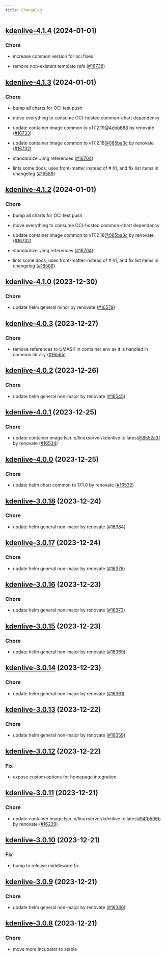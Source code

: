 ```yaml
---
title: Changelog
---
```




## [kdenlive-4.1.4](https://github.com/truecharts/charts/compare/kdenlive-4.1.3...kdenlive-4.1.4) (2024-01-01)

### Chore



- increase common version for oci fixes

- remove non-existent template refs ([#16738](https://github.com/truecharts/charts/issues/16738))


## [kdenlive-4.1.3](https://github.com/truecharts/charts/compare/kdenlive-4.1.0...kdenlive-4.1.3) (2024-01-01)

### Chore



- bump all charts for OCI test push

- move everything to consume OCI-hosted common-chart dependency

- update container image common to v17.2.19[@4ebb688](https://github.com/4ebb688) by renovate ([#16733](https://github.com/truecharts/charts/issues/16733))

- update container image common to v17.2.18[@085ba3c](https://github.com/085ba3c) by renovate ([#16732](https://github.com/truecharts/charts/issues/16732))

- standardize ./img references ([#16704](https://github.com/truecharts/charts/issues/16704))

- lints some docs, uses front-matter instead of # h1, and fix list items in changelog ([#16589](https://github.com/truecharts/charts/issues/16589))


## [kdenlive-4.1.2](https://github.com/truecharts/charts/compare/kdenlive-4.1.0...kdenlive-4.1.2) (2024-01-01)

### Chore



- bump all charts for OCI test push

- move everything to consume OCI-hosted common-chart dependency

- update container image common to v17.2.18[@085ba3c](https://github.com/085ba3c) by renovate ([#16732](https://github.com/truecharts/charts/issues/16732))

- standardize ./img references ([#16704](https://github.com/truecharts/charts/issues/16704))

- lints some docs, uses front-matter instead of # h1, and fix list items in changelog ([#16589](https://github.com/truecharts/charts/issues/16589))
## [kdenlive-4.1.0](https://github.com/truecharts/charts/compare/kdenlive-4.0.3...kdenlive-4.1.0) (2023-12-30)

### Chore

- update helm general minor by renovate ([#16579](https://github.com/truecharts/charts/issues/16579))

## [kdenlive-4.0.3](https://github.com/truecharts/charts/compare/kdenlive-4.0.2...kdenlive-4.0.3) (2023-12-27)

### Chore

- remove references to UMASK in container env as it is handled in common library ([#16565](https://github.com/truecharts/charts/issues/16565))

## [kdenlive-4.0.2](https://github.com/truecharts/charts/compare/kdenlive-4.0.1...kdenlive-4.0.2) (2023-12-26)

### Chore

- update helm general non-major by renovate ([#16545](https://github.com/truecharts/charts/issues/16545))

## [kdenlive-4.0.1](https://github.com/truecharts/charts/compare/kdenlive-4.0.0...kdenlive-4.0.1) (2023-12-25)

### Chore

- update container image lscr.io/linuxserver/kdenlive to latest[@8552a3f](https://github.com/8552a3f) by renovate ([#16534](https://github.com/truecharts/charts/issues/16534))

## [kdenlive-4.0.0](https://github.com/truecharts/charts/compare/kdenlive-3.0.18...kdenlive-4.0.0) (2023-12-25)

### Chore

- update helm chart common to 17.1.0 by renovate ([#16532](https://github.com/truecharts/charts/issues/16532))

## [kdenlive-3.0.18](https://github.com/truecharts/charts/compare/kdenlive-3.0.17...kdenlive-3.0.18) (2023-12-24)

### Chore

- update helm general non-major by renovate ([#16384](https://github.com/truecharts/charts/issues/16384))

## [kdenlive-3.0.17](https://github.com/truecharts/charts/compare/kdenlive-3.0.16...kdenlive-3.0.17) (2023-12-24)

### Chore

- update helm general non-major by renovate ([#16376](https://github.com/truecharts/charts/issues/16376))

## [kdenlive-3.0.16](https://github.com/truecharts/charts/compare/kdenlive-3.0.15...kdenlive-3.0.16) (2023-12-23)

### Chore

- update helm general non-major by renovate ([#16373](https://github.com/truecharts/charts/issues/16373))

## [kdenlive-3.0.15](https://github.com/truecharts/charts/compare/kdenlive-3.0.14...kdenlive-3.0.15) (2023-12-23)

### Chore

- update helm general non-major by renovate ([#16369](https://github.com/truecharts/charts/issues/16369))

## [kdenlive-3.0.14](https://github.com/truecharts/charts/compare/kdenlive-3.0.13...kdenlive-3.0.14) (2023-12-23)

### Chore

- update helm general non-major by renovate ([#16361](https://github.com/truecharts/charts/issues/16361))

## [kdenlive-3.0.13](https://github.com/truecharts/charts/compare/kdenlive-3.0.12...kdenlive-3.0.13) (2023-12-22)

### Chore

- update helm general non-major by renovate ([#16359](https://github.com/truecharts/charts/issues/16359))

## [kdenlive-3.0.12](https://github.com/truecharts/charts/compare/kdenlive-3.0.11...kdenlive-3.0.12) (2023-12-22)

### Fix

- expose custom options for homepage integration

## [kdenlive-3.0.11](https://github.com/truecharts/charts/compare/kdenlive-3.0.10...kdenlive-3.0.11) (2023-12-21)

### Chore

- update container image lscr.io/linuxserver/kdenlive to latest[@4fb506b](https://github.com/4fb506b) by renovate ([#16229](https://github.com/truecharts/charts/issues/16229))

## [kdenlive-3.0.10](https://github.com/truecharts/charts/compare/kdenlive-3.0.9...kdenlive-3.0.10) (2023-12-21)

### Fix

- bump to release middleware fix

## [kdenlive-3.0.9](https://github.com/truecharts/charts/compare/kdenlive-3.0.8...kdenlive-3.0.9) (2023-12-21)

### Chore

- update helm general non-major by renovate ([#16346](https://github.com/truecharts/charts/issues/16346))

## [kdenlive-3.0.8](https://github.com/truecharts/charts/compare/kdenlive-3.0.7...kdenlive-3.0.8) (2023-12-21)

### Chore

- move more incubator to stable
